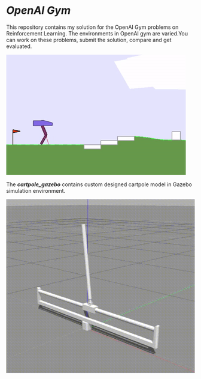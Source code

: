 # ***OpenAI Gym***
This repository contains my solution for the OpenAI Gym problems on Reinforcement Learning.
The environments in OpenAI gym are varied.You can work on these problems, submit the solution, compare and get evaluated.

![Example - BipedalWalkerHardcore-v2](images/example.gif "BipedalWalkerHardcore-v2" )

The ***cartpole_gazebo*** contains custom designed cartpole model in Gazebo simulation environment.

<p align= "left">
  <img src="/images/pg2.gif/">
</p>
